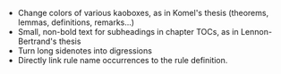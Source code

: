 - Change colors of various kaoboxes, as in Komel's thesis (theorems, lemmas,
  definitions, remarks...)
- Small, non-bold text for subheadings in chapter TOCs, as in Lennon-Bertrand's
  thesis
- Turn long sidenotes into digressions
- Directly link rule name occurrences to the rule definition.